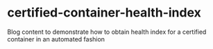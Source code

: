 # certified-container-health-index
Blog content to demonstrate how to obtain health index for a certified container in an automated fashion
